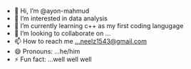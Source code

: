 - 👋 Hi, I’m @ayon-mahmud
- 👀 I’m interested in data analysis 
- 🌱 I’m currently learning c++ as my first coding langugage
- 💞️ I’m looking to collaborate on ...
- 📫 How to reach me ...neelz1543@gmail.com
- 😄 Pronouns: ...he/him
- ⚡ Fun fact: ...well well well

<!---
ayon-mahmud/ayon-mahmud is a ✨ special ✨ repository because its `README.md` (this file) appears on your GitHub profile.
You can click the Preview link to take a look at your changes.
--->
